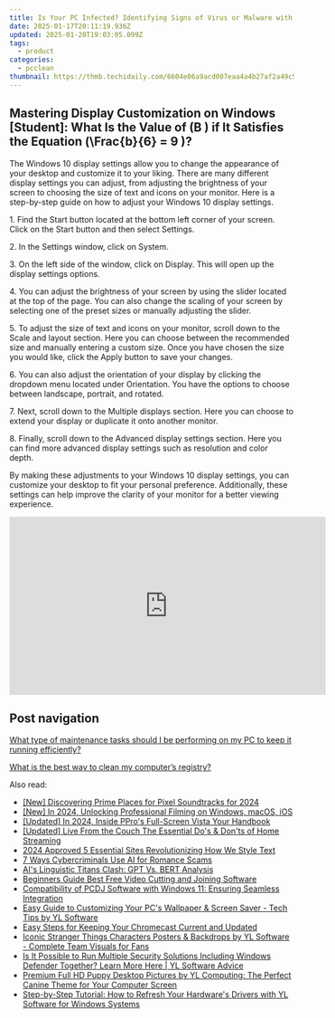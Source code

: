 ```yaml
---
title: Is Your PC Infected? Identifying Signs of Virus or Malware with YL's Expertise
date: 2025-01-17T20:11:19.936Z
updated: 2025-01-20T19:03:05.099Z
tags:
  - product
categories:
  - pcclean
thumbnail: https://thmb.techidaily.com/6604e06a9acd007eaa4a4b27af2a49c5989610b00458bd7fc4b8189171f1981b.jpg
---
```


## Mastering Display Customization on Windows [Student]: What Is the Value of \(B \) if It Satisfies the Equation \(\Frac{b}{6} = 9 \)?

The Windows 10 display settings allow you to change the appearance of your desktop and customize it to your liking. There are many different display settings you can adjust, from adjusting the brightness of your screen to choosing the size of text and icons on your monitor. Here is a step-by-step guide on how to adjust your Windows 10 display settings. 

1\. Find the Start button located at the bottom left corner of your screen. Click on the Start button and then select Settings.

2\. In the Settings window, click on System.

3\. On the left side of the window, click on Display. This will open up the display settings options. 

4\. You can adjust the brightness of your screen by using the slider located at the top of the page. You can also change the scaling of your screen by selecting one of the preset sizes or manually adjusting the slider.

5\. To adjust the size of text and icons on your monitor, scroll down to the Scale and layout section. Here you can choose between the recommended size and manually entering a custom size. Once you have chosen the size you would like, click the Apply button to save your changes.

6\. You can also adjust the orientation of your display by clicking the dropdown menu located under Orientation. You have the options to choose between landscape, portrait, and rotated.

7\. Next, scroll down to the Multiple displays section. Here you can choose to extend your display or duplicate it onto another monitor.

8\. Finally, scroll down to the Advanced display settings section. Here you can find more advanced display settings such as resolution and color depth. 

By making these adjustments to your Windows 10 display settings, you can customize your desktop to fit your personal preference. Additionally, these settings can help improve the clarity of your monitor for a better viewing experience.

<!-- affiliate ads begin -->
<iframe width="560" height="315" src="https://www.youtube.com/embed/omWG4u39lmE?si=yk1AEo_gzDpGjYbl" title="YouTube video player" frameborder="0" allow="accelerometer; autoplay; clipboard-write; encrypted-media; gyroscope; picture-in-picture; web-share" referrerpolicy="strict-origin-when-cross-origin" allowfullscreen></iframe>
<!-- affiliate ads end -->

## Post navigation

[What type of maintenance tasks should I be performing on my PC to keep it running efficiently?](https://tools.techidaily.com/pcclean/products/)

[What is the best way to clean my computer’s registry?](https://tools.techidaily.com/pcclean/products/)

<ins class="adsbygoogle"
     style="display:block"
     data-ad-format="autorelaxed"
     data-ad-client="ca-pub-7571918770474297"
     data-ad-slot="1223367746"></ins>

<ins class="adsbygoogle"
     style="display:block"
     data-ad-client="ca-pub-7571918770474297"
     data-ad-slot="8358498916"
     data-ad-format="auto"
     data-full-width-responsive="true"></ins>

<span class="atpl-alsoreadstyle">Also read:</span>
<div><ul>
<li><a href="https://article-knowledge.techidaily.com/new-discovering-prime-places-for-pixel-soundtracks-for-2024/"><u>[New] Discovering Prime Places for Pixel Soundtracks for 2024</u></a></li>
<li><a href="https://on-screen-recording.techidaily.com/new-in-2024-unlocking-professional-filming-on-windows-macos-ios/"><u>[New] In 2024, Unlocking Professional Filming on Windows, macOS, iOS</u></a></li>
<li><a href="https://fox-cloud.techidaily.com/updated-in-2024-inside-ppros-full-screen-vista-your-handbook/"><u>[Updated] In 2024, Inside PPro's Full-Screen Vista Your Handbook</u></a></li>
<li><a href="https://facebook-video-share.techidaily.com/updated-live-from-the-couch-the-essential-dos-and-donts-of-home-streaming/"><u>[Updated] Live From the Couch The Essential Do's & Don'ts of Home Streaming</u></a></li>
<li><a href="https://article-knowledge.techidaily.com/2024-approved-5-essential-sites-revolutionizing-how-we-style-text/"><u>2024 Approved 5 Essential Sites Revolutionizing How We Style Text</u></a></li>
<li><a href="https://tech-savvy.techidaily.com/7-ways-cybercriminals-use-ai-for-romance-scams/"><u>7 Ways Cybercriminals Use AI for Romance Scams</u></a></li>
<li><a href="https://tech-savvy.techidaily.com/ais-linguistic-titans-clash-gpt-vs-bert-analysis/"><u>AI's Linguistic Titans Clash: GPT Vs. BERT Analysis</u></a></li>
<li><a href="https://ai-vdieo-software.techidaily.com/beginners-guide-best-free-video-cutting-and-joining-software/"><u>Beginners Guide Best Free Video Cutting and Joining Software</u></a></li>
<li><a href="https://win-cloud.techidaily.com/compatibility-of-pcdj-software-with-windows-11-ensuring-seamless-integration/"><u>Compatibility of PCDJ Software with Windows 11: Ensuring Seamless Integration</u></a></li>
<li><a href="https://win-cloud.techidaily.com/easy-guide-to-customizing-your-pcs-wallpaper-and-screen-saver-tech-tips-by-yl-software/"><u>Easy Guide to Customizing Your PC's Wallpaper & Screen Saver - Tech Tips by YL Software</u></a></li>
<li><a href="https://tech-recovery.techidaily.com/easy-steps-for-keeping-your-chromecast-current-and-updated/"><u>Easy Steps for Keeping Your Chromecast Current and Updated</u></a></li>
<li><a href="https://win-cloud.techidaily.com/iconic-stranger-things-characters-posters-and-backdrops-by-yl-software-complete-team-visuals-for-fans/"><u>Iconic Stranger Things Characters Posters & Backdrops by YL Software - Complete Team Visuals for Fans</u></a></li>
<li><a href="https://win-cloud.techidaily.com/is-it-possible-to-run-multiple-security-solutions-including-windows-defender-together-learn-more-here-yl-software-advice/"><u>Is It Possible to Run Multiple Security Solutions Including Windows Defender Together? Learn More Here | YL Software Advice</u></a></li>
<li><a href="https://win-cloud.techidaily.com/premium-full-hd-puppy-desktop-pictures-by-yl-computing-the-perfect-canine-theme-for-your-computer-screen/"><u>Premium Full HD Puppy Desktop Pictures by YL Computing: The Perfect Canine Theme for Your Computer Screen</u></a></li>
<li><a href="https://win-cloud.techidaily.com/step-by-step-tutorial-how-to-refresh-your-hardwares-drivers-with-yl-software-for-windows-systems/"><u>Step-by-Step Tutorial: How to Refresh Your Hardware's Drivers with YL Software for Windows Systems</u></a></li>
</ul></div>

